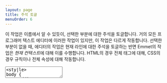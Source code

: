 ```yaml
---
layout: page
title: 주석 토글
menuOrder: 6
---
```


이 작업은 이름에서 알 수 있듯이, 선택한 부분에 대한 주석을 토글합니다. 거의 모든 프로그래머 텍스트 에디터에 이러한 작업이 있지만, 이 작업은 다르게 작동합니다. 선택한 부분이 없을 때, 에디터의 작업은 현재 라인에 대한 주석을 토글하는 반면 Emmet의 작업은 *현재 컨텍스트*에 대해 이를 수행합니다. HTML의 경우 전체 태그에 대해, CSS의 경우 규칙이나 전체 속성에 대해 작동합니다.

<textarea class="movie-def">
&lt;sty|le&gt;
body {
	padding: 10px; color: black;
}
&lt;/style&gt;
@@@
tooltip: {text: 'HTML 문서에서 선택하지 않고 "주석 토글" 작업을 호출하면 전체 태그에 대해 매치합니다', wait: 7000}
wait: 500
run: {command: 'emmet.toggle_comment', times: 2, beforeDelay: 1000} ::: “주석 토글” (Cmd-/)
wait: 1000
moveTo: 1:3
wait: 1000
tooltip: CSS에서는 커서 위치에 따라 규칙 또는 전체 속성에 대한 주석을 토글합니다
run: {command: 'emmet.toggle_comment', times: 2, beforeDelay: 1000}
wait: 1000
moveTo: 2:11
wait: 1000
run: {command: 'emmet.toggle_comment', times: 2, beforeDelay: 1000}
</textarea>
